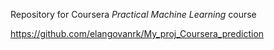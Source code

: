 Repository for Coursera _Practical Machine Learning_ course

https://github.com/elangovanrk/My_proj_Coursera_prediction
